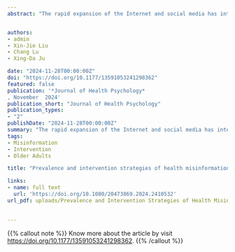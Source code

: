 ```yaml
---
abstract: "The rapid expansion of the Internet and social media has intensified the spread of health misinformation, posing significant risks, especially for older adults. This meta-analysis synthesizes evidence on the prevalence and interventions of health misinformation among older adults. Our findings reveal a high prevalence rate of 47% (95% CI [33%, 60%]), surpassing recent estimates. Offline research settings have a higher prevalence of health misinformation. Despite methodological variances, the prevalence remains consistent across different measures and development levels. Interventions show significant effectiveness (Hedges’ g = 0.76, 95% CI [0.25, 1.26]), with graphic-based approaches outperforming video-based ones. These results underscore the urgent need for tailored, large-scale interventions to mitigate the adverse impacts of health misinformation on older adults. Further research should focus on refining intervention strategies and extending studies to underrepresented regions and populations."


authors:
- admin
- Xin-Jie Liu
- Chang Lu
- Xing-Da Ju

date: "2024-11-28T00:00:00Z"
doi: "https://doi.org/10.1177/13591053241298362"
featured: false
publication: '*Journal of Health Psychology*
, November  2024'
publication_short: "Journal of Health Psychology"
publication_types:
- "2"
publishDate: "2024-11-28T00:00:00Z"
summary: "The rapid expansion of the Internet and social media has intensified the spread of health misinformation, posing significant risks, especially for older adults. This meta-analysis synthesizes evidence on the prevalence and interventions of health misinformation among older adults. Our findings reveal a high prevalence rate of 47% (95% CI [33%, 60%]), surpassing recent estimates. Offline research settings have a higher prevalence of health misinformation. Despite methodological variances, the prevalence remains consistent across different measures and development levels. Interventions show significant effectiveness (Hedges’ g = 0.76, 95% CI [0.25, 1.26]), with graphic-based approaches outperforming video-based ones. These results underscore the urgent need for tailored, large-scale interventions to mitigate the adverse impacts of health misinformation on older adults. Further research should focus on refining intervention strategies and extending studies to underrepresented regions and populations."
tags:
- Misinformation
- Intervention
- Older Adults

title: "Prevalence and intervention strategies of health misinformation among older adults: A meta-analysis"

links:
- name: full text
  url: 'https://doi.org/10.1080/20473869.2024.2410532'
url_pdf: uploads/Prevalence and Intervention Strategies of Health Misinformation Among Older Adults a Meta Analysis.pdf

 
---
```


{{% callout note %}}
Know more about the article by visit https://doi.org/10.1177/13591053241298362.
{{% /callout %}}



